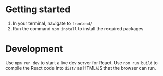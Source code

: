 # Getting started
1. In your terminal, navigate to `frontend/`
2. Run the command `npm install` to install the required packages
# Development
Use `npm run dev` to start a live dev server for React. Use `npm run build` to compile the React code into `dist/` as HTML/JS that the browser can run.
